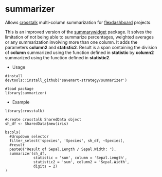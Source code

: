 # summarizer
Allows [crosstalk](https://rstudio.github.io/crosstalk/) multi-column summarization for [flexdashboard](https://rmarkdown.rstudio.com/flexdashboard/) projects

This is an improved version of the [summarywidget](https://kent37.github.io/summarywidget/) package. It solves the limitation of not being able to summarize percentages, weighted averages or any summarization involving more than one column.
It adds the parameters **column2** and **statistic2**. Result is a span containing the division of **column** summarized using the function defined in **statistic** by **column2** summarized using the function defined in **statistic2**.

- Usage
```
#install
devtools::install_github('savemart-strategy/summarizer')

#load package
library(summarizer)
```

- Example
```
library(crosstalk)

#create crosstalk SharedData object
sh_df <- SharedData$new(iris)

bscols(
  #dropdown selector
  filter_select('species', 'Species', sh_df, ~Species),
  #result
  paste0("Result of Sepal.Length / Sepal.Width: "),
  summarizer(sh_df, 
             statistic = 'sum', column = 'Sepal.Length', 
             statistic2 = 'sum', column2 = 'Sepal.Width',
             digits = 2)
)
```

